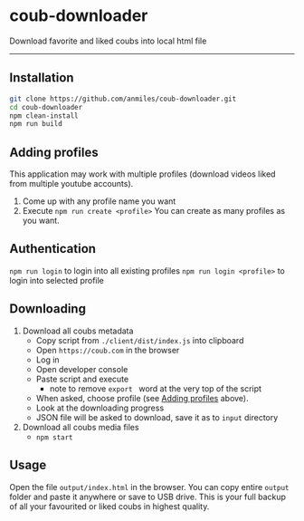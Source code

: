 # coub-downloader

Download favorite and liked coubs into local html file

----

## Installation

```bash
git clone https://github.com/anmiles/coub-downloader.git
cd coub-downloader
npm clean-install
npm run build
```

## Adding profiles

This application may work with multiple profiles (download videos liked from multiple youtube accounts).

1. Come up with any profile name you want
1. Execute `npm run create <profile>`
You can create as many profiles as you want.

## Authentication

`npm run login` to login into all existing profiles
`npm run login <profile>` to login into selected profile

## Downloading

1. Download all coubs metadata
	- Copy script from `./client/dist/index.js` into clipboard
	- Open `https://coub.com` in the browser
	- Log in
	- Open developer console
	- Paste script and execute
		- note to remove `export ` word at the very top of the script
	- When asked, choose profile (see [Adding profiles](#adding-profiles) above).
	- Look at the downloading progress
	- JSON file will be asked to download, save it as to `input` directory
2. Download all coubs media files
	- `npm start`

## Usage

Open the file `output/index.html` in the browser.
You can copy entire `output` folder and paste it anywhere or save to USB drive. This is your full backup of all your favourited or liked coubs in highest quality.
